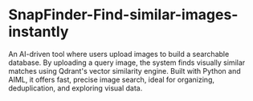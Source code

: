# SnapFinder-Find-similar-images-instantly
An AI-driven tool where users upload images to build a searchable database. By uploading a query image, the system finds visually similar matches using Qdrant's vector similarity engine. Built with Python and AIML, it offers fast, precise image search, ideal for organizing, deduplication, and exploring visual data.
